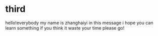 # third
hello!everybody
my name is zhanghaiyi
in this message
i hope you can learn something
if you think it waste your time
please go!
